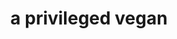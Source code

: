---
title: a privileged vegan
type: channel
channel: aprivilegedvegan
tags:
- breadtube
url: /aprivilegedvegan/
videos:
- 3IXshusc6I0
- 3UHANEARi9s
- 0zfpuTHDAJc
- SxBqoqH6RWE
- g2ZbyRCscE8
- 15m7bPwtaUM
- VAJvOvI0U8Q
- GyCJ8IsEs18
- aqTOvbrWsMs
- JsVelNom9KE
- XQ5cBSxCHfY
- unIJXsP3MrI
- 0v-FND8xg1w
- mbT2y8VR7WE
- M9XB8NJDvN4
- m0gS2kMAbLI
- nYjZ6EAHU-A
- QdMBOqT3QEY
- ttCD5-pfuaI
- HCuBtnEFLMk
- Q6B8uHg7Gjk
- Y9qIFOxuPpk
- NEWfdYyVBYI
- A0Mf0PRDylI
- bMLEtS2FIkM
- tVobv5ft450
- tc8dTFpRxL8
- YPj-0GCGFf8
- FA2n5s8JhZM
- F16-QMVhCQs
- egWylWPGnYs
- 8wksIohg464
- k8FFksMkdyA
- x3nSclnzEbU
- nCDnd4EGxGc
- PSIUyQWcjeg
- Yu7xyLbTxs0
- LsZeg3sTuC0
- _DBrypq5Sus
- -0wt08LskpA
- kU26VtWN-2I
- AlSIiAH9hdY
- 4ZuaWzeGkC4
- rqaNJXUDQEw
- 6uAShXc2JyU
- UIqk-YXneFU
- LAhcgrtlKwQ
- InOnxxZHITA
- WM-TNBWarqA
- Cx8iiKMnnlg
- abnMIauqqXg
- Ib3cjgO9ooE
- FOXuqBnqqn4
- ZlxIG6u_hm8
- WNtpjZsfBlQ
- i6TUXxBrUfA
- D_8FLG6OhQA
- XrOLoj4APvo
- 9ciKhJhWGqg
- Nh2I592WpNQ
- 6rL0N6-gqXM
- tWfViw8Qxc8
- nulTqmHH7eg
menu:
  main:
    parent: Channels
---